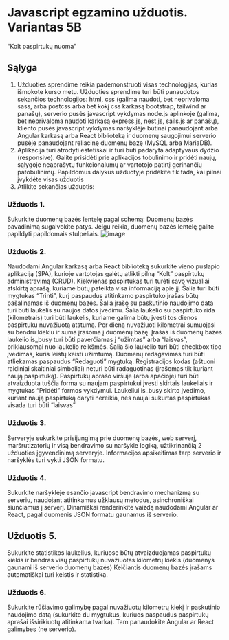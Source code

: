 # Javascript egzamino užduotis. Variantas 5B

“Kolt paspirtukų nuoma"

## Sąlyga

1. Užduoties sprendime reikia pademonstruoti visas technologijas, kurias išmokote kurso
metu. Užduoties sprendime turi būti panaudotos sekančios technologijos: html, css
(galima naudoti, bet neprivaloma sass, arba postcss arba bet kokį css karkasą
bootstrap, tailwind ar panašų), serverio pusės javascript vykdymas node.js aplinkoje
(galima, bet neprivaloma naudoti karkasą express.js, nest.js, sails.js ar panašų), kliento
pusės javascript vykdymas naršyklėje būtinai panaudojant arba Angular karkasą arba
React biblioteką ir duomenų saugojimui serverio pusėje panaudojant reliacinę duomenų
bazę (MySQL arba MariaDB).
2.  Aplikacija turi atrodyti estetiškai ir turi būti padaryta adaptyvaus dydžio (responsive).
Galite prisidėti prie aplikacijos tobulinimo ir pridėti naujų, sąlygoje neaprašytų
funkcionalumų ar vartotojo patirtį gerinančių patobulinimų. Papildomus dalykus užduotyje
pridėkite tik tada, kai pilnai įvykdėte visas užduotis
3. Atlikite sekančias užduotis:

### Užduotis 1.

Sukurkite duomenų bazės lentelę pagal schemą:
Duomenų bazės pavadinimą sugalvokite patys. Jeigu reikia, duomenų bazės lentelę
galite papildyti papildomais stulpeliais.
![image](https://user-images.githubusercontent.com/86227142/143267020-3bf1c4bd-2a02-4621-9f8f-17d8654bcccb.png)

### Užduotis 2.

Naudodami Angular karkasą arba React biblioteką sukurkite vieno puslapio aplikaciją
(SPA), kurioje vartotojas galėtų atlikti pilną “Kolt” paspirtukų administravimą (CRUD).
Kiekvienas paspirtukas turi turėti savo vizualiai atskirtą aprašą, kuriame būtų pateikta
visa informaciją apie jį. Šalia turi būti mygtukas “Trinti”, kurį paspaudus atitinkamo
paspirtuko įrašas būtų pašalinamas iš duomenų bazės. Šalia įrašo su paskutinio
naudojimo data turi būti laukelis su naujos datos įvedimu. Šalia laukelio su paspirtuko
rida (kilometrais) turi būti laukelis, kuriame galima būtų įvesti tos dienos paspirtuku
nuvažiuotą atstumą. Per dieną nuvažiuoti kilometrai sumuojasi su bendru kiekiu ir suma
įrašoma į duomenų bazę. Įrašas iš duomenų bazės laukelio is_busy turi būti
paverčiamas į “užimtas” arba “laisvas”, priklausomai nuo laukelio reikšmės. Šalia šio
laukelio turi būti checkbox tipo įvedimas, kuris leistų keisti užimtumą. Duomenų
redagavimas turi būti atliekamas paspaudus “Redaguoti” mygtuką. Registracijos kodas
(aštuoni raidiniai skaitiniai simboliai) neturi būti radaguotinas (įrašomas tik kuriant naują
paspirtuką).
Paspirtukų aprašo viršuje (arba apačioje) turi būti atvaizduota tuščia forma su naujam
paspirtukui įvesti skirtais laukeliais ir mygtukas “Pridėti” formos vykdymui. Laukeliui
is_busy skirto įvedimo, kuriant naują paspirtuką daryti nereikia, nes naujai sukurtas
paspirtukas visada turi būti “laisvas”

### Užduotis 3.

Serveryje sukurkite prisijungimą prie duomenų bazės, web serverį, maršrutizatorių ir visą
bendravimo su naršykle logiką, užtikrinančią 2 užduoties įgyvendinimą serveryje.
Informacijos apsikeitimas tarp serverio ir naršyklės turi vykti JSON formatu.

### Užduotis 4.

Sukurkite naršyklėje esančio javascript bendravimo mechanizmą su serveriu, naudojant
atitinkamus užklausų metodus, asinchroniškai siunčiamus į serverį. Dinamiškai
renderinkite vaizdą naudodami Angular ar React, pagal duomenis JSON formatu
gaunamus iš serverio.

## Užduotis 5.

Sukurkite statistikos laukelius, kuriuose būtų atvaizduojamas paspirtukų kiekis ir bendras
visų paspirtukų nuvažiuotas kilometrų kiekis (duomenys gaunami iš serverio duomenų
bazės) Keičiantis duomenų bazės įrašams automatiškai turi keistis ir statistika.


### Užduotis 6.

Sukurkite rūšiavimo galimybę pagal nuvažiuotų kilometrų kiekį ir paskutinio naudojimo
datą (sukurkite du mygtukus, kuriuos paspaudus paspirtukų aprašai išsirikiuotų
atitinkama tvarka). Tam panaudokite Angular ar React galimybes (ne serverio).

